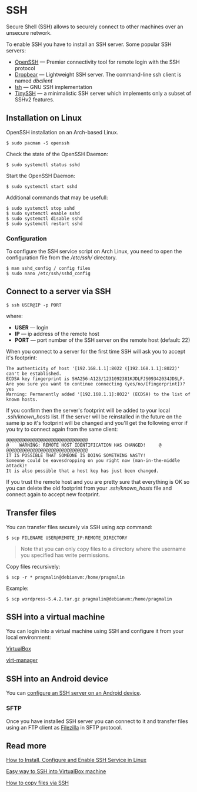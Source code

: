 
# SSH

Secure Shell (SSH) allows to securely connect to other machines over an unsecure network.

To enable SSH you have to install an SSH server. Some popular SSH servers:

- [OpenSSH](https://wiki.archlinux.org/index.php/OpenSSH) — Premier connectivity tool for remote login with the SSH protocol
- [Dropbear](https://en.wikipedia.org/wiki/Dropbear_(software)) — Lightweight SSH server. The command-line ssh client is named *dbclient*
- [lsh](https://en.wikipedia.org/wiki/Lsh) — GNU SSH implementation
- [TinySSH](https://tinyssh.org/) — a minimalistic SSH server which implements only a subset of SSHv2 features.


<a name='install'></a>

## Installation on Linux

OpenSSH installation on an Arch-based Linux.

    $ sudo pacman -S openssh

Check the state of the OpenSSH Daemon:

    $ sudo systemctl status sshd 

Start the OpenSSH Daemon:

    $ sudo systemctl start sshd 

Additional commands that may be usefull:

    $ sudo systemctl stop sshd 
    $ sudo systemctl enable sshd 
    $ sudo systemctl disable sshd
    $ sudo systemctl restart sshd

### Configuration

To configure the SSH service script on Arch Linux, you need to open the configuration file from the */etc/ssh/* directory.

    $ man sshd_config / config files 
    $ sudo nano /etc/ssh/sshd_config

## Connect to a server via SSH

    $ ssh USER@IP -p PORT

where:

- **USER** — login
- **IP** — ip address of the remote host
- **PORT** — port number of the SSH server on the remote host (default: 22)

When you connect to a server for the first time SSH will ask you to accept it's footprint:

    The authenticity of host '[192.168.1.1]:8022 ([192.168.1.1]:8022)' can't be established.
    ECDSA key fingerprint is SHA256:A123/1231092381KJDLFJS09342034JDSLF.
    Are you sure you want to continue connecting (yes/no/[fingerprint])? yes
    Warning: Permanently added '[192.168.1.1]:8022' (ECDSA) to the list of known hosts.

If you confirm then the server's footprint will be added to your local *.ssh/known_hosts* list. If the server will be reinstalled in the future on the same ip so it's footprint will be changed and you'll get the following error if you try to connect again from the same client:

    @@@@@@@@@@@@@@@@@@@@@@@@@@@@@@@
    @    WARNING: REMOTE HOST IDENTIFICATION HAS CHANGED!     @
    @@@@@@@@@@@@@@@@@@@@@@@@@@@@@@@
    IT IS POSSIBLE THAT SOMEONE IS DOING SOMETHING NASTY!
    Someone could be eavesdropping on you right now (man-in-the-middle attack)!
    It is also possible that a host key has just been changed.

If you trust the remote host and you are pretty sure that everything is OK so you can delete the old footprint from your *.ssh/known_hosts* file and connect again to accept new footprint.

## Transfer files

You can transfer files securely via SSH using *scp* command:

    $ scp FILENAME USER@REMOTE_IP:REMOTE_DIRECTORY

>Note that you can only copy files to a directory where the username you specified has write permissions.

Copy files recursively:
    
    $ scp -r * pragmalin@debianvm:/home/pragmalin

Example:

    $ scp wordpress-5.4.2.tar.gz pragmalin@debianvm:/home/pragmalin

## SSH into a virtual machine

You can login into a virtual machine using SSH and configure it from your local environment:

[VirtualBox](virtual-box.md#ssh)

[virt-manager](virt-manager.md#ssh)

## SSH into an Android device

You can [configure an SSH server on an Android device](../android/ssh.md).

### SFTP

Once you have installed SSH server you can connect to it and transfer files using an FTP client as [Filezilla](https://filezilla-project.org/) in SFTP protocol.

## Read more

[How to Install, Configure and Enable SSH Service in Linux](https://www.ubuntupit.com/how-to-install-configure-and-enable-ssh-service-in-linux/)

[Easy way to SSH into VirtualBox machine](https://dev.to/developertharun/easy-way-to-ssh-into-virtualbox-machine-any-os-just-x-steps-5d9i)

[How to copy files via SSH](https://www.pragmaticlinux.com/2020/07/how-to-copy-files-via-ssh/)